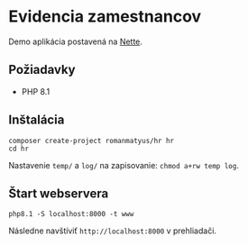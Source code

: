 Evidencia zamestnancov
======================

Demo aplikácia postavená na [Nette](https://nette.org).

Požiadavky
------------

- PHP 8.1


Inštalácia
------------

	composer create-project romanmatyus/hr hr
	cd hr


Nastavenie `temp/` a `log/` na zapisovanie: `chmod a+rw temp log`.


Štart webservera
----------------

	php8.1 -S localhost:8000 -t www

Následne navštíviť `http://localhost:8000` v prehliadači.
